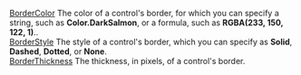[BorderColor](filename.md) The color of a control's border, for which you can specify a string, such as **Color.DarkSalmon**, or a formula, such as **RGBA(233, 150, 122, 1)**..<br>
[BorderStyle](filename.md) The style of a control's border, which you can specify as **Solid**, **Dashed**, **Dotted**, or **None**.<br>
[BorderThickness](filename.md) The thickness, in pixels, of a control's border.

